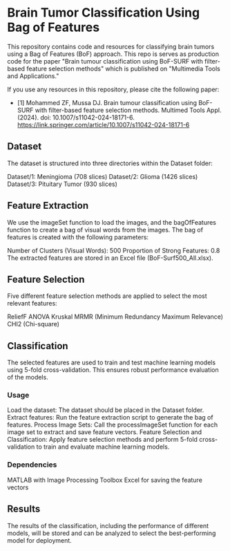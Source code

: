 # Brain Tumor Classification Using Bag of Features
This repository contains code and resources for classifying brain tumors using a Bag of Features (BoF) approach. This repo is serves as production code for the paper "Brain tumour classification using BoF-SURF with filter-based feature selection methods" which is published on "Multimedia Tools and Applications."

If you use any resources in this repository, please cite the following paper:
* [1] Mohammed ZF, Mussa DJ. Brain tumour classification using BoF-SURF with filter-based feature selection methods. Multimed Tools Appl. (2024). doi:  10.1007/s11042-024-18171-6. https://link.springer.com/article/10.1007/s11042-024-18171-6

## Dataset
The dataset is structured into three directories within the Dataset folder:

Dataset/1: Meningioma (708 slices)
Dataset/2: Glioma (1426 slices)
Dataset/3: Pituitary Tumor (930 slices)

## Feature Extraction
We use the imageSet function to load the images, and the bagOfFeatures function to create a bag of visual words from the images. The bag of features is created with the following parameters:

Number of Clusters (Visual Words): 500
Proportion of Strong Features: 0.8
The extracted features are stored in an Excel file (BoF-Surf500_All.xlsx).

## Feature Selection
Five different feature selection methods are applied to select the most relevant features:

ReliefF
ANOVA
Kruskal
MRMR (Minimum Redundancy Maximum Relevance)
CHI2 (Chi-square)

## Classification
The selected features are used to train and test machine learning models using 5-fold cross-validation. This ensures robust performance evaluation of the models.

### Usage
Load the dataset: The dataset should be placed in the Dataset folder.
Extract features: Run the feature extraction script to generate the bag of features.
Process Image Sets: Call the processImageSet function for each image set to extract and save feature vectors.
Feature Selection and Classification: Apply feature selection methods and perform 5-fold cross-validation to train and evaluate machine learning models.

### Dependencies
MATLAB with Image Processing Toolbox
Excel for saving the feature vectors

## Results
The results of the classification, including the performance of different models, will be stored and can be analyzed to select the best-performing model for deployment.

